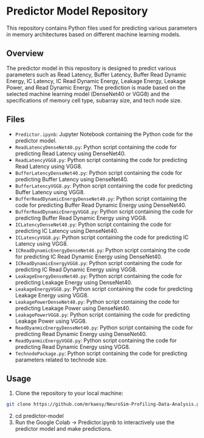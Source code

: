 # Predictor Model Repository

This repository contains Python files used for predicting various parameters in memory architectures based on different machine learning models.

## Overview

The predictor model in this repository is designed to predict various parameters such as Read Latency, Buffer Latency, Buffer Read Dynamic Energy, IC Latency, IC Read Dynamic Energy, Leakage Energy, Leakage Power, and Read Dynamic Energy. The prediction is made based on the selected machine learning model (DenseNet40 or VGG8) and the specifications of memory cell type, subarray size, and tech node size.

## Files

- `Predictor.ipynb`: Jupyter Notebook containing the Python code for the predictor model.
- `ReadLatencyDenseNet40.py`: Python script containing the code for predicting Read Latency using DenseNet40.
- `ReadLatencyVGG8.py`: Python script containing the code for predicting Read Latency using VGG8.
- `BufferLatencyDenseNet40.py`: Python script containing the code for predicting Buffer Latency using DenseNet40.
- `BufferLatencyVGG8.py`: Python script containing the code for predicting Buffer Latency using VGG8.
- `BufferReadDynamicEnergyDenseNet40.py`: Python script containing the code for predicting Buffer Read Dynamic Energy using DenseNet40.
- `BufferReadDynamicEnergyVGG8.py`: Python script containing the code for predicting Buffer Read Dynamic Energy using VGG8.
- `ICLatencyDenseNet40.py`: Python script containing the code for predicting IC Latency using DenseNet40.
- `ICLatencyVGG8.py`: Python script containing the code for predicting IC Latency using VGG8.
- `ICReadDynamicEnergyDenseNet40.py`: Python script containing the code for predicting IC Read Dynamic Energy using DenseNet40.
- `ICReadDynamicEnergyVGG8.py`: Python script containing the code for predicting IC Read Dynamic Energy using VGG8.
- `LeakageEnergyDenseNet40.py`: Python script containing the code for predicting Leakage Energy using DenseNet40.
- `LeakageEnergyVGG8.py`: Python script containing the code for predicting Leakage Energy using VGG8.
- `LeakagePowerDenseNet40.py`: Python script containing the code for predicting Leakage Power using DenseNet40.
- `LeakagePowerVGG8.py`: Python script containing the code for predicting Leakage Power using VGG8.
- `ReadDyanmicEnergyDenseNet40.py`: Python script containing the code for predicting Read Dynamic Energy using DenseNet40.
- `ReadDyanmicEnergyVGG8.py`: Python script containing the code for predicting Read Dynamic Energy using VGG8.
- `TechnodePackage.py`: Python script containing the code for predicting parameters related to technode size.

## Usage

1. Clone the repository to your local machine:

```bash
git clone https://github.com/mrkaesy/NeuroSim-Profiling-Data-Analysis.git
```
2. cd predictor-model
3. Run the Google Colab -> Predictor.ipynb to interactively use the predictor model and make predictions.


